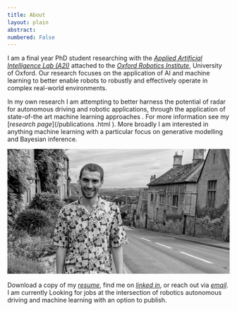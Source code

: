```yaml
---
title: About
layout: plain
abstract:
numbered: False
---
```


I am a final year PhD student researching with the [_Applied
 Artificial
 Intelligence Lab (A2I)_](https://ori.ox.ac.uk/labs/a2i/) attached
  to the
  [_Oxford Robotics Institute_](https://ori.ox.ac.uk/), University of
   Oxford. Our research focuses on the application of AI and machine
    learning to better enable robots to robustly and effectively
     operate in complex real-world environments. 
   
   In my own research
      I am attempting to better harness the potential of radar for
       autonomous driving and robotic applications, through the
        application of state-of-the art machine learning approaches
        . For more information see my [_research page_](/publications
        .html
        ). More broadly
         I am
         interested in anything machine learning with a particular
          focus on generative modelling and Bayesian inference.

![teaser](/assets/images/me.jpg)


Download a copy of my [_resume_](/assets/pdf/robw-resume.pdf), find
  me on [_linked in_](), or reach out via [_email_](mailto:robw@robots.ox.ac.uk). I am
   currently
   Looking for jobs at the intersection of robotics autonomous
    driving and machine learning with an option to publish.

